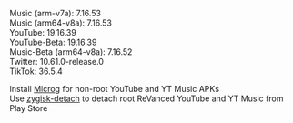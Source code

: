Music (arm-v7a): 7.16.53  
Music (arm64-v8a): 7.16.53  
YouTube: 19.16.39  
YouTube-Beta: 19.16.39  
Music-Beta (arm64-v8a): 7.16.52  
Twitter: 10.61.0-release.0  
TikTok: 36.5.4  

Install [Microg](https://github.com/ReVanced/GmsCore/releases) for non-root YouTube and YT Music APKs  
Use [zygisk-detach](https://github.com/j-hc/zygisk-detach) to detach root ReVanced YouTube and YT Music from Play Store  
